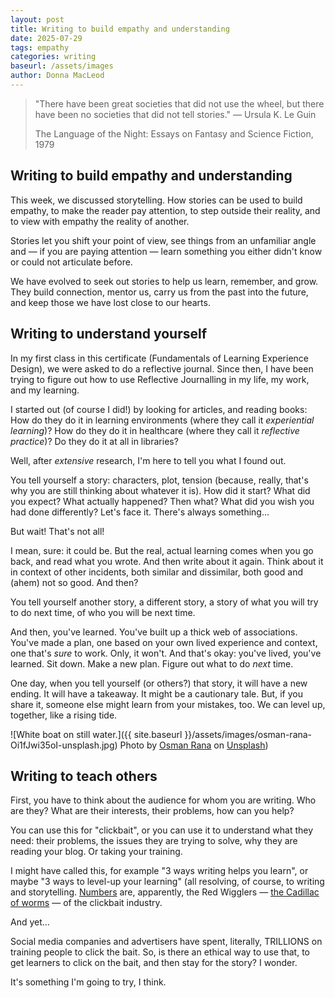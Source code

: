 ```yaml
---
layout: post
title: Writing to build empathy and understanding
date: 2025-07-29
tags: empathy
categories: writing
baseurl: /assets/images
author: Donna MacLeod
---
```


>"There have been great societies that did not use the wheel, but there have been no societies that did not tell stories." ― Ursula K. Le Guin</p>
>The Language of the Night: Essays on Fantasy and Science Fiction, 1979



## Writing to build empathy and understanding

This week, we discussed storytelling. How stories can be used to build empathy, to make the reader pay attention, to step outside their reality, and to view with empathy the reality of another.

Stories let you shift your point of view, see things from an unfamiliar angle and — if you are paying attention — learn something you either didn't know or could not articulate before.

We have evolved to seek out stories to help us learn, remember, and grow. They build connection, mentor us, carry us from the past into the future, and keep those we have lost close to our hearts.

## Writing to understand yourself

In my first class in this certificate (Fundamentals of Learning Experience Design), we were asked to do a reflective journal. Since then, I have been trying to figure out how to use Reflective Journalling in my life, my work, and my learning.

I started out (of course I did!) by looking for articles, and reading books: How do they do it in learning environments (where they call it <em>experiential learning</em>)? How do they do it in healthcare (where they call it <em>reflective practice</em>)? Do they do it at all in libraries?

Well, after <em>extensive </em>research, I'm here to tell you what I found out. </p>

You tell yourself a story: characters, plot, tension (because, really, that's why you are still thinking about whatever it is). How did it start? What did you expect? What actually happened? Then what? What did you wish you had done differently? Let's face it. There's always something...

But wait! That's not all!

I mean, sure: it could be. But the real, actual learning comes when you go back, and read what you wrote. And then write about it again. Think about it in context of other incidents, both similar and dissimilar, both good and (ahem) not so good. And then?

You tell yourself another story, a different story, a story of what you will try to do next time, of who you will be next time.

And then, you've learned. You've built up a thick web of associations. You've made a plan, one based on your own lived experience and context, one that's <em>sure </em>to work. Only, it won't. And that's okay: you've lived, you've learned. Sit down. Make a new plan. Figure out what to do <em>next</em> time.

One day, when you tell yourself (or others?) that story, it will have a new ending. It will have a takeaway. It might be a cautionary tale. But, if you share it, someone else might learn from your mistakes, too. We can level up, together, like a rising tide.

      
      

![White boat on still water.]({{ site.baseurl }}/assets/images/osman-rana-Oi1fJwi35oI-unsplash.jpg)
Photo by <a href="https://unsplash.com/@osmanrana?utm_content=creditCopyText&utm_medium=referral&utm_source=unsplash">Osman Rana</a> on <a href="https://unsplash.com/photos/white-boat-on-body-of-water-Oi1fJwi35oI?utm_content=creditCopyText&utm_medium=referral&utm_source=unsplash">Unsplash</a>)
      

## Writing to teach others

First, you have to think about the audience for whom you are writing. Who are they? What are their interests, their problems, how can you help?

You can use this for "clickbait", or you can use it to understand what they need: their problems, the issues they are trying to solve, why they are reading your blog. Or taking your training.

I might have called this, for example "3 ways writing helps you learn", or maybe "3 ways to level-up your learning" (all resolving, of course, to writing and storytelling. <a href="https://contentmarketinginstitute.com/articles/content-personality-tips/" data-type="URL" data-id="https://contentmarketinginstitute.com/articles/content-personality-tips/">Numbers</a> are, apparently, the Red Wigglers — <a href="https://www.youtube.com/watch?v=8K4mK7R9zSA" data-type="URL" data-id="https://www.youtube.com/watch?v=8K4mK7R9zSA">the Cadillac of worms</a> — of the clickbait industry.

And yet...

Social media companies and advertisers have spent, literally, TRILLIONS on training people to click the bait. So, is there an ethical way to use that, to get learners to click on the bait, and then stay for the story? I wonder.

It's something I'm going to try, I think.

